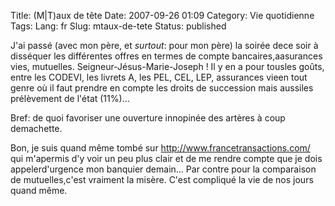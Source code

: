 Title: (M|T)aux de tête
Date: 2007-09-26 01:09
Category: Vie quotidienne
Tags:
Lang: fr
Slug: mtaux-de-tete
Status: published

J'ai passé (avec mon père, et *surtout*: pour mon père) la soirée dece soir à disséquer les différentes offres en termes de compte bancaires,aasurances vies, mutuelles. Seigneur-Jésus-Marie-Joseph ! Il y en a pour tousles goûts, entre les CODEVI, les livrets A, les PEL, CEL, LEP, assurances vieen tout genre où il faut prendre en compte les droits de succession mais aussiles prélèvement de l'état (11%)...

Bref: de quoi favoriser une ouverture innopinée des artères à coup demachette.

Bon, je suis quand même tombé sur http://www.francetransactions.com/ qui m'apermis d'y voir un peu plus clair et de me rendre compte que je dois appelerd'urgence mon banquier demain... Par contre pour la comparaison de mutuelles,c'est vraiment la misère. C'est compliqué la vie de nos jours quand même.
